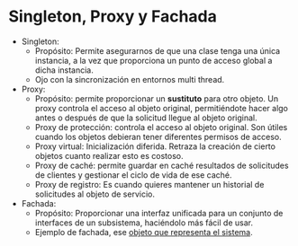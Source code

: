 # Singleton, Proxy y Fachada

- Singleton:
    - Propósito: Permite asegurarnos de que una clase tenga una única instancia, a la vez que proporciona un punto de
      acceso global a dicha instancia.
    - Ojo con la sincronización en entornos multi thread.
- Proxy:
    - Propósito: permite proporcionar un **sustituto** para otro objeto. Un proxy controla el acceso
      al objeto original, permitiéndote hacer algo antes o después de que la solicitud llegue al objeto original.
    - Proxy de protección: controla el acceso al objeto original. Son útiles cuando los objetos debieran tener
      diferentes
      permisos de acceso.
    - Proxy virtual: Inicialización diferida. Retraza la creación de cierto objetos cuanto realizar esto es costoso.
    - Proxy de caché: permite guardar en caché resultados de solicitudes de clientes y gestionar el ciclo de vida de ese
      caché.
    - Proxy de registro: Es cuando quieres mantener un historial de solicitudes al objeto de servicio.
- Fachada:
    - Propósito: Proporcionar una interfaz unificada para un conjunto de interfaces de un subsistema, haciéndolo más
      fácil de usar.
    - Ejemplo de fachada, ese [objeto que representa el
      sistema](https://github.com/enriquemolinari/oop2-layering/blob/main/src/main/java/model/DefaultEstacionDeServicio.java).